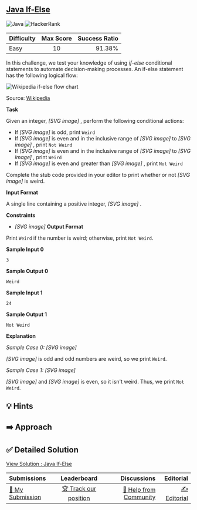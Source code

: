 ## [Java If-Else](https://www.hackerrank.com/challenges/java-if-else)

![Java](https://img.shields.io/badge/java-%23ED8B00.svg?style=for-the-badge&logo=openjdk&logoColor=white) ![HackerRank](https://img.shields.io/badge/-Hackerrank-2EC866?style=for-the-badge&logo=HackerRank&logoColor=white)

| Difficulty | Max Score | Success Ratio |
|:-----------|:------------:|------------:|
| Easy       | 10      | 91.38%        |

In this challenge, we test your knowledge of using *if\-else* conditional statements to automate decision\-making processes. An if\-else statement has the following logical flow:


![Wikipedia if-else flow chart](https://s3.amazonaws.com/hr-challenge-images/13689/1446563087-4ec019a919-332px-If-Then-Else-diagram.svg.png)


Source: [Wikipedia](https://en.wikipedia.org/wiki/Conditional_%28computer_programming%29)


**Task**   

Given an integer,  *[SVG image]* , perform the following conditional actions:


* If  *[SVG image]*  is odd, print `Weird`
* If  *[SVG image]*  is even and in the inclusive range of  *[SVG image]*  to  *[SVG image]* , print `Not Weird`
* If  *[SVG image]*  is even and in the inclusive range of  *[SVG image]*  to  *[SVG image]* , print `Weird`
* If  *[SVG image]*  is even and greater than  *[SVG image]* , print `Not Weird`


Complete the stub code provided in your editor to print whether or not  *[SVG image]*  is weird.

**Input Format**

A single line containing a positive integer,  *[SVG image]* .

**Constraints**

* *[SVG image]*
**Output Format**

Print `Weird` if the number is weird; otherwise, print `Not Weird`.


**Sample Input 0**



```
3

```

**Sample Output 0**



```
Weird

```

**Sample Input 1**



```
24

```

**Sample Output 1**



```
Not Weird

```
**Explanation**

*Sample Case 0:*  *[SVG image]*    

 *[SVG image]*  is odd and odd numbers are weird, so we print `Weird`.


*Sample Case 1:*  *[SVG image]*    

 *[SVG image]*  and  *[SVG image]*  is even, so it isn't weird. Thus, we print `Not Weird`.


## 💡 Hints 

## ➡️ Approach 

## ✅ Detailed Solution
[View Solution : Java If-Else](./Solution.java)

| Submissions | Leaderboard| Discussions | Editorial |
|:-----------|:------------:|------------:|------------:|
| [📝 My Submission](https://www.hackerrank.com/challenges/java-if-else/submissions) | [🏆 Track our position](https://www.hackerrank.com/challenges/java-if-else/leaderboard) | [🤔 Help from Community](https://www.hackerrank.com/challenges/java-if-else/forum) | [✍️ Editorial](https://www.hackerrank.com/challenges/java-if-else/editorial) |

